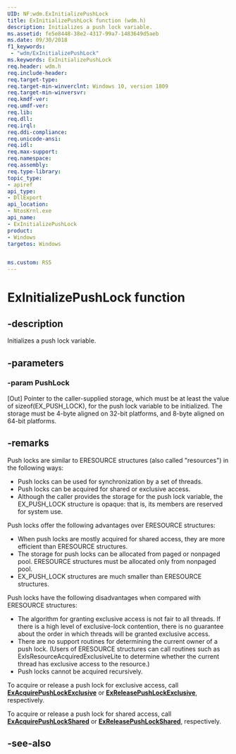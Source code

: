 ```yaml
---
UID: NF:wdm.ExInitializePushLock
title: ExInitializePushLock function (wdm.h)
description: Initializes a push lock variable.
ms.assetid: fe5e8448-38e2-4317-99a7-1483649d5aeb
ms.date: 09/30/2018
f1_keywords:
 - "wdm/ExInitializePushLock"
ms.keywords: ExInitializePushLock
req.header: wdm.h
req.include-header:
req.target-type:
req.target-min-winverclnt: Windows 10, version 1809
req.target-min-winversvr:
req.kmdf-ver:
req.umdf-ver:
req.lib:
req.dll:
req.irql: 
req.ddi-compliance:
req.unicode-ansi:
req.idl:
req.max-support:
req.namespace:
req.assembly:
req.type-library: 
topic_type: 
- apiref
api_type:
- DllExport
api_location:
- NtosKrnl.exe
api_name: 
- ExInitializePushLock
product:
- Windows
targetos: Windows


ms.custom: RS5
---
```


# ExInitializePushLock function


## -description

Initializes a push lock variable.

## -parameters

### -param PushLock

[Out] Pointer to the caller-supplied storage, which must be at least the value of sizeof(EX_PUSH_LOCK), for the push lock variable to be initialized. The storage must be 4-byte aligned on 32-bit platforms, and 8-byte aligned on 64-bit platforms.

## -remarks

Push locks are similar to ERESOURCE structures (also called "resources") in the following ways: 

- Push locks can be used for synchronization by a set of threads. 
- Push locks can be acquired for shared or exclusive access. 
- Although the caller provides the storage for the push lock variable, the EX_PUSH_LOCK structure is opaque: that is, its members are reserved for system use. 

Push locks offer the following advantages over ERESOURCE structures: 

- When push locks are mostly acquired for shared access, they are more efficient than ERESOURCE structures. 
- The storage for push locks can be allocated from paged or nonpaged pool. ERESOURCE structures must be allocated only from nonpaged pool. 
- EX_PUSH_LOCK structures are much smaller than ERESOURCE structures. 


Push locks have the following disadvantages when compared with ERESOURCE structures: 
- The algorithm for granting exclusive access is not fair to all threads. If there is a high level of exclusive-lock contention, there is no guarantee about the order in which threads will be granted exclusive access. 
- There are no support routines for determining the current owner of a push lock. (Users of ERESOURCE structures can call routines such as ExIsResourceAcquiredExclusiveLite to determine whether the current thread has exclusive access to the resource.)
- Push locks cannot be acquired recursively.


To acquire or release a push lock for exclusive access, call [**ExAcquirePushLockExclusive**](nf-wdm-exacquirepushlockexclusive.md) or [**ExReleasePushLockExclusive**](nf-wdm-exreleasepushlockexclusive.md), respectively.

To acquire or release a push lock for shared access, call [**ExAcquirePushLockShared**](nf-wdm-exacquirepushlockshared.md) or [**ExReleasePushLockShared**](nf-wdm-exreleasepushlockshared.md), respectively.

## -see-also
